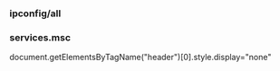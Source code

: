 ### ipconfig/all

### services.msc
    
document.getElementsByTagName("header")[0].style.display="none"